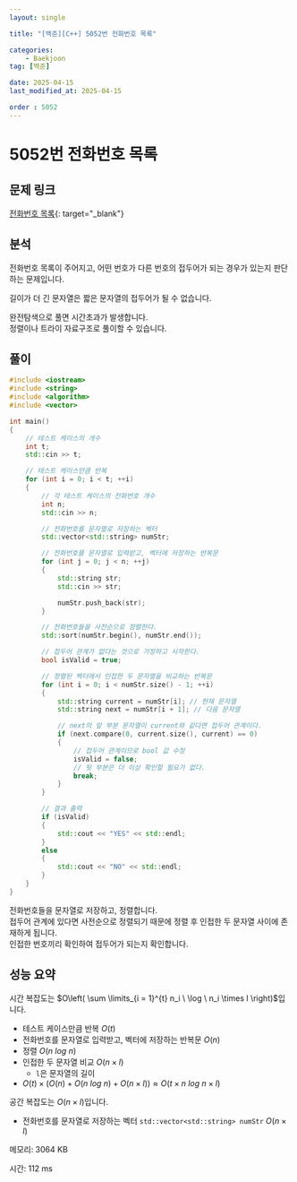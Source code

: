 ```yaml
---
layout: single

title: "[백준][C++] 5052번 전화번호 목록"

categories:
    - Baekjoon
tag: [백준]

date: 2025-04-15
last_modified_at: 2025-04-15

order : 5052
---
```


# 5052번 전화번호 목록

## 문제 링크

[전화번호 목록](https://www.acmicpc.net/problem/5052){: target="_blank"}

## 분석

전화번호 목록이 주어지고, 어떤 번호가 다른 번호의 접두어가 되는 경우가 있는지 판단하는 문제입니다.

길이가 더 긴 문자열은 짧은 문자열의 접두어가 될 수 없습니다.

완전탐색으로 풀면 시간초과가 발생합니다.  
정렬이나 트라이 자료구조로 풀이할 수 있습니다.

## 풀이

```cpp
#include <iostream>
#include <string>
#include <algorithm>
#include <vector>

int main()
{
	// 테스트 케이스의 개수
	int t;
	std::cin >> t;

	// 테스트 케이스만큼 반복
	for (int i = 0; i < t; ++i)
	{
		// 각 테스트 케이스의 전화번호 개수
		int n;
		std::cin >> n;

		// 전화번호를 문자열로 저장하는 벡터
		std::vector<std::string> numStr;

		// 전화번호를 문자열로 입력받고, 벡터에 저장하는 반복문
		for (int j = 0; j < n; ++j)
		{
			std::string str;
			std::cin >> str;

			numStr.push_back(str);
		}

		// 전화번호들을 사전순으로 정렬한다.
		std::sort(numStr.begin(), numStr.end());

		// 접두어 관계가 없다는 것으로 가정하고 시작한다.
		bool isValid = true;

		// 정렬된 벡터에서 인접한 두 문자열을 비교하는 반복문
		for (int i = 0; i < numStr.size() - 1; ++i)
		{
			std::string current = numStr[i]; // 현재 문자열
			std::string next = numStr[i + 1]; // 다음 문자열

			// next의 앞 부분 문자열이 current와 같다면 접두어 관계이다.
			if (next.compare(0, current.size(), current) == 0)
			{
				// 접두어 관계이므로 bool 값 수정
				isValid = false;
				// 뒷 부분은 더 이상 확인할 필요가 없다.
				break;
			}
		}

		// 결과 출력
		if (isValid)
		{
			std::cout << "YES" << std::endl;
		}
		else
		{
			std::cout << "NO" << std::endl;
		}
	}
}
```

전화번호들을 문자열로 저장하고, 정렬합니다.  
접두어 관계에 있다면 사전순으로 정렬되기 때문에 정렬 후 인접한 두 문자열 사이에 존재하게 됩니다.  
인접한 번호끼리 확인하여 접두어가 되는지 확인합니다.

## 성능 요약

시간 복잡도는 $O\left( \sum \limits_{i = 1}^{t} n_i \ \log \ n_i \times l \right)$입니다.

- 테스트 케이스만큼 반복 $O(t)$
- 전화번호를 문자열로 입력받고, 벡터에 저장하는 반복문 $O(n)$
- 정렬 $O(n \ log \ n)$
- 인접한 두 문자열 비교 $O(n \times l)$
    - `l`은 문자열의 길이
- $O(t) \times (O(n) + O(n \ log \ n) + O(n \times l)) \approx O(t \times n \ log \ n \times l)$

공간 복잡도는 $O(n \times l)$입니다.

- 전화번호를 문자열로 저장하는 벡터 `std::vector<std::string> numStr` $O(n \times l)$

메모리: 3064 KB

시간: 112 ms